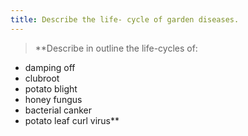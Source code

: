 ```yaml
---
title: Describe the life- cycle of garden diseases.
---
```



> **Describe in outline the life-cycles of:
- damping off
- clubroot
- potato blight
- honey fungus
- bacterial canker
- potato leaf curl virus** 

